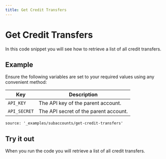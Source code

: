```yaml
---
title: Get Credit Transfers
---
```


# Get Credit Transfers

In this code snippet you will see how to retrieve a list of all credit transfers.

## Example

Ensure the following variables are set to your required values using any convenient method:

Key | Description
-- | --
`API_KEY` | The API key of the parent account.
`API_SECRET` | The API secret of the parent account.

```code_snippets
source: '_examples/subaccounts/get-credit-transfers'
```

## Try it out

When you run the code you will retrieve a list of all credit transfers.
